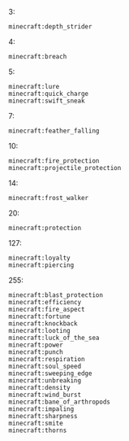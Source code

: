 3:

    minecraft:depth_strider

4:

    minecraft:breach

5:

    minecraft:lure
    minecraft:quick_charge
    minecraft:swift_sneak

7:

    minecraft:feather_falling

10:

    minecraft:fire_protection
    minecraft:projectile_protection

14:

    minecraft:frost_walker

20:

    minecraft:protection

127:

    minecraft:loyalty
    minecraft:piercing

255:

    minecraft:blast_protection
    minecraft:efficiency
    minecraft:fire_aspect
    minecraft:fortune
    minecraft:knockback
    minecraft:looting
    minecraft:luck_of_the_sea
    minecraft:power
    minecraft:punch
    minecraft:respiration
    minecraft:soul_speed
    minecraft:sweeping_edge
    minecraft:unbreaking
    minecraft:density
    minecraft:wind_burst
    minecraft:bane_of_arthropods
    minecraft:impaling
    minecraft:sharpness
    minecraft:smite
    minecraft:thorns


    